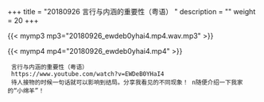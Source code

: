 +++
title = "20180926  言行与内涵的重要性（粤语） "
description = ""
weight = 20
+++

{{< mymp3 mp3="20180926_ewdeb0yhai4.mp4.wav.mp3" >}}

{{< mymp4 mp4="20180926_ewdeb0yhai4.mp4" >}}

     言行与内涵的重要性（粤语） 
     https://www.youtube.com/watch?v=EWDeB0YHaI4 
     待人接物的时候一句话就可以影响到结局。分享我看见的不同现象！ n随便介绍一下我家的“小绵羊”！ 
